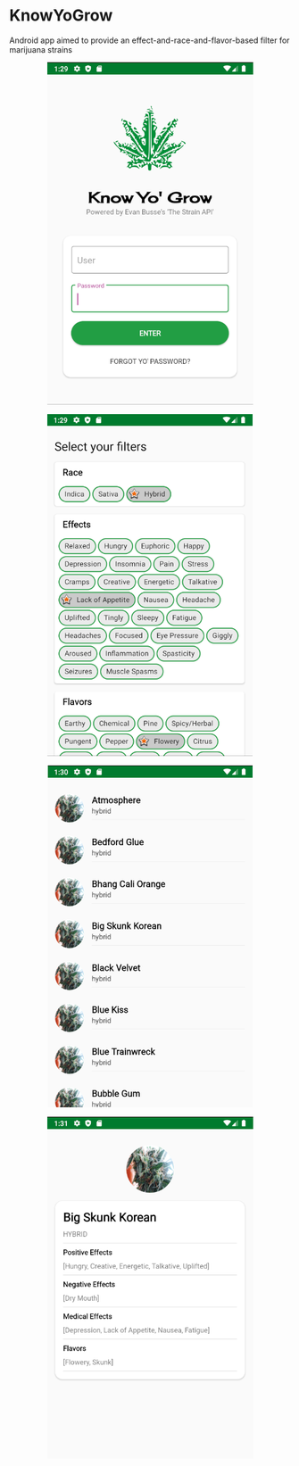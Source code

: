 # KnowYoGrow
Android app aimed to provide an effect-and-race-and-flavor-based filter for marijuana strains

<p align="center">
  <img src="https://github.com/Jose-Develaw/KnowYoGrow/blob/master/cap.PNG">
</p>
<p align="center">
  <img src="https://github.com/Jose-Develaw/KnowYoGrow/blob/master/cap2.PNG">
</p>
<p align="center">
  <img src="https://github.com/Jose-Develaw/KnowYoGrow/blob/master/cap3.PNG">
</p>
<p align="center">
  <img src="https://github.com/Jose-Develaw/KnowYoGrow/blob/master/cap4.PNG">
</p>
